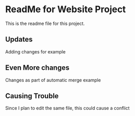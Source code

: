 # ReadMe for Website Project

This is the readme file for this project.

## Updates

Adding changes for example

## Even More changes

Changes as part of automatic merge example

## Causing Trouble

Since I plan to edit the same file, this could cause a conflict

